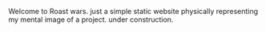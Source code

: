 Welcome to Roast wars. 
just a simple static website physically representing my mental image of a project. 
under construction. 
